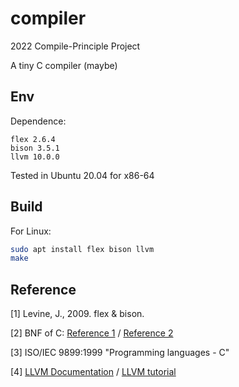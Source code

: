 # compiler
2022 Compile-Principle Project

A tiny C compiler (maybe)
## Env
Dependence:
```
flex 2.6.4
bison 3.5.1
llvm 10.0.0
```
Tested in Ubuntu 20.04 for x86-64
## Build
For Linux:
```bash
sudo apt install flex bison llvm
make
```
## Reference
[1] Levine, J., 2009. flex & bison.

[2] BNF of C: [Reference 1](https://blog.csdn.net/PINBODEXIAOZHU/article/details/25394417) / [Reference 2](https://cs.wmich.edu/~gupta/teaching/cs4850/sumII06/The%20syntax%20of%20C%20in%20Backus-Naur%20form.htm)

[3] ISO/IEC 9899:1999 "Programming languages - C"

[4] [LLVM Documentation](https://www.llvm.org/docs/) / [LLVM tutorial](https://llvm.org/docs/tutorial/index.html)